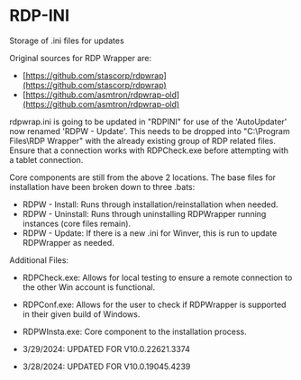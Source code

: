 # RDP-INI
Storage of .ini files for updates

Original sources for RDP Wrapper are:
- [https://github.com/stascorp/rdpwrap](https://github.com/stascorp/rdpwrap)
- [https://github.com/asmtron/rdpwrap-old](https://github.com/asmtron/rdpwrap-old)

rdpwrap.ini is going to be updated in "RDPINI" for use of the 'AutoUpdater' now renamed 'RDPW - Update'.
This needs to be dropped into "C:\Program Files\RDP Wrapper" with the already existing group of RDP related files.
Ensure that a connection works with RDPCheck.exe before attempting with a tablet connection.

Core components are still from the above 2 locations. The base files for installation have been broken down to three .bats:
- RDPW - Install: Runs through installation/reinstallation when needed.
- RDPW - Uninstall: Runs through uninstalling RDPWrapper running instances (core files remain).
- RDPW - Update: If there is a new .ini for Winver, this is run to update RDPWrapper as needed.

Additional Files:
- RDPCheck.exe: Allows for local testing to ensure a remote connection to the other Win account is functional.
- RDPConf.exe: Allows for the user to check if RDPWrapper is supported in their given build of Windows.
- RDPWInsta.exe: Core component to the installation process.

 - 3/29/2024: UPDATED FOR V10.0.22621.3374
 - 3/28/2024: UPDATED FOR V10.0.19045.4239
